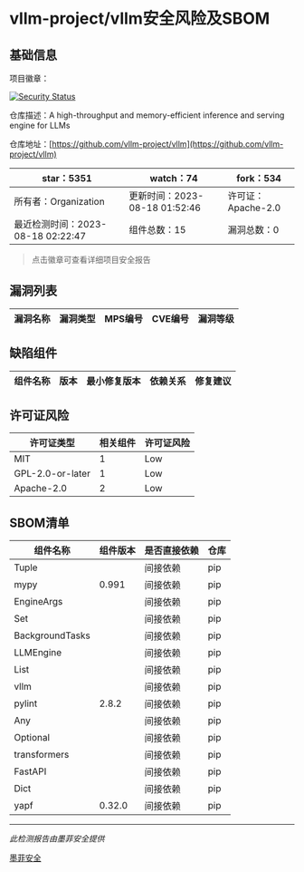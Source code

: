# vllm-project/vllm安全风险及SBOM

## 基础信息

项目徽章：

[![Security Status](https://www.murphysec.com/platform3/v31/badge/1692240541990670336.svg)](https://www.murphysec.com/console/report/1692240541550268416/1692240541990670336)

仓库描述：A high-throughput and memory-efficient inference and serving engine for LLMs

仓库地址：[https://github.com/vllm-project/vllm](https://github.com/vllm-project/vllm)

| star：5351 | watch：74 | fork：534 |
| ----------- | -------------- | ------------ |
| 所有者：Organization | 更新时间：2023-08-18 01:52:46 | 许可证：Apache-2.0 |
| 最近检测时间：2023-08-18 02:22:47 | 组件总数：15 | 漏洞总数：0 |

> 点击徽章可查看详细项目安全报告



## 漏洞列表

| 漏洞名称 | 漏洞类型 | MPS编号 | CVE编号 | 漏洞等级 |
| ------- | ------ | ------- | ------ | ----- |





## 缺陷组件

| 组件名称 | 版本 | 最小修复版本 | 依赖关系 | 修复建议 |
| -------- | ---- | ------------ | -------- | -------- |





## 许可证风险

| 许可证类型 | 相关组件 | 许可证风险 |
| ---------- | -------- | ---------- |
|MIT|1|Low|
|GPL-2.0-or-later|1|Low|
|Apache-2.0|2|Low|




## SBOM清单

| 组件名称 | 组件版本 | 是否直接依赖 | 仓库 |
| -------- | -------- | ------------ | ---- |
|Tuple||间接依赖|pip|
|mypy|0.991|间接依赖|pip|
|EngineArgs||间接依赖|pip|
|Set||间接依赖|pip|
|BackgroundTasks||间接依赖|pip|
|LLMEngine||间接依赖|pip|
|List||间接依赖|pip|
|vllm||间接依赖|pip|
|pylint|2.8.2|间接依赖|pip|
|Any||间接依赖|pip|
|Optional||间接依赖|pip|
|transformers||间接依赖|pip|
|FastAPI||间接依赖|pip|
|Dict||间接依赖|pip|
|yapf|0.32.0|间接依赖|pip|


------

*此检测报告由墨菲安全提供*

[墨菲安全](www.murphysec.com)